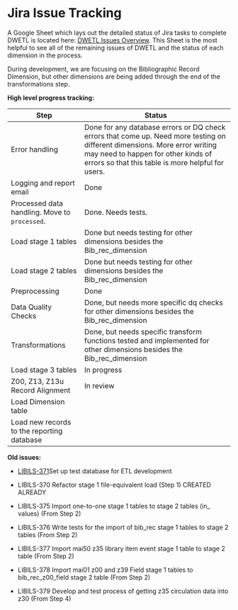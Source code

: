 # Jira Issue Tracking

A Google Sheet which lays out the detailed status of Jira tasks to complete DWETL is located here: [DWETL Issues Overview](https://docs.google.com/spreadsheets/d/1R_MjQDrjYeBOVkO-wmQJ1lhYwyTagJ9YksCYtXauvew/edit#gid=0). This Sheet is the most helpful to see all of the remaining issues of DWETL and the status of each dimension in the process. 

During development, we are focusing on the Bibliographic Record Dimension, but other dimensions are being added through the end of the transformations step. 

**High level progress tracking:** 

| Step                                          | Status                                                       |
| --------------------------------------------- | ------------------------------------------------------------ |
| Error handling                                | Done for any database errors or DQ check errors that come up. Need more testing on different dimensions. More error writing may need to happen for other kinds of errors so that this table is more helpful for users. |
| Logging and report email                      | Done                                                         |
| Processed data handling. Move to `processed`. | Done. Needs tests.                                           |
| Load stage 1 tables                           | Done but needs testing for other dimensions besides the Bib_rec_dimension |
| Load stage 2 tables                           | Done but needs testing for other dimensions besides the Bib_rec_dimension |
| Preprocessing                                 | Done                                                         |
| Data Quality Checks                           | Done, but needs more specific dq checks for other dimensions besides the Bib_rec_dimension |
| Transformations                               | Done, but needs specific transform functions tested and implemented for other dimensions besides the Bib_rec_dimension |
| Load stage 3 tables                           | In progress                                                  |
| Z00, Z13, Z13u Record Alignment               | In review                                                    |
| Load Dimension table                          |                                                              |
| Load new records to the reporting database    |                                                              |





**Old issues:**

- [LIBILS-371](https://issues.umd.edu/browse/LIBILS-371)Set up test database for ETL development

- LIBILS-370 Refactor stage 1 file-equivalent load (Step 1) CREATED ALREADY

- LIBILS-375 Import one-to-one stage 1 tables to stage 2 tables (in_ values) (From Step 2) 

- LIBILS-376 Write tests for the import of bib_rec stage 1 tables to stage 2 tables (From Step 2)

- LIBILS-377 Import mai50 z35 library item event stage 1 table to stage 2 table (From Step 2)

- LIBILS-378 Import mai01 z00 and z39 Field stage 1 tables to bib_rec_z00_field stage 2 table (From Step 2)

- LIBILS-379 Develop and test process of getting z35 circulation data into z30 (From Step 4)

  

